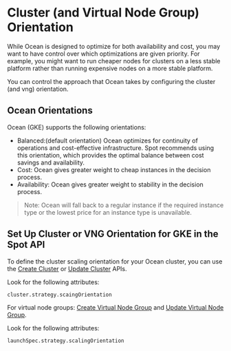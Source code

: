 # Cluster (and Virtual Node Group) Orientation
While Ocean is designed to optimize for both availability and cost, you may want to have control over which optimizations are given priority. For example, you might want to run cheaper nodes for clusters on a less stable platform rather than running expensive nodes on a more stable platform.

You can control the approach that Ocean takes by configuring the cluster (and vng) orientation.

## Ocean Orientations

Ocean (GKE) supports the following orientations:

*  Balanced:(default orientation) Ocean optimizes for continuity of operations and cost-effective infrastructure. Spot recommends using this orientation, which provides the optimal balance between cost savings and availability.
*  Cost: Ocean gives greater weight to cheap instances in the decision process.
*  Availability: Ocean gives greater weight to stability in the decision process.

>Note: Ocean will fall back to a regular instance if the required instance type or the lowest price for an instance type is unavailable.

## Set Up Cluster or VNG Orientation for GKE in the Spot API

To define the cluster scaling orientation for your Ocean cluster, you can use the [Create Cluster](https://docs.spot.io/api/#tag/Ocean-GKE/operation/OceanGKEClusterCreate) or [Update Cluster](https://docs.spot.io/api/#tag/Ocean-GKE/operation/OceanGKEClusterUpdate) APIs. 

Look for the following attributes:

```
cluster.strategy.scaingOrientation
```

For virtual node groups: [Create Virtual Node Group](https://docs.spot.io/api/#tag/Ocean-GKE/operation/OceanGKELaunchSpecCreate) and [Update Virtual Node Group](https://docs.spot.io/api/#tag/Ocean-GKE/operation/OceanGKELaunchSpecUpdate). 

Look for the following attributes:

```
launchSpec.strategy.scalingOrientation
```




